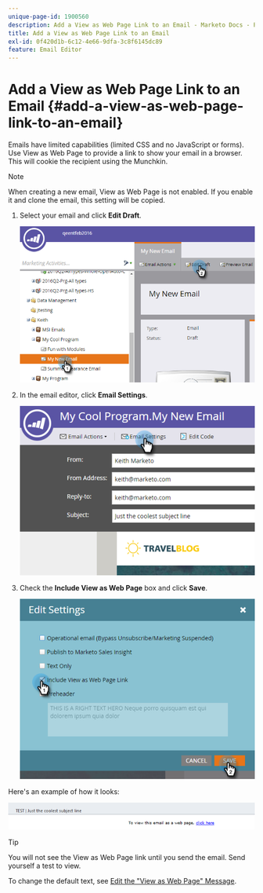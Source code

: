```yaml
---
unique-page-id: 1900560
description: Add a View as Web Page Link to an Email - Marketo Docs - Product Documentation
title: Add a View as Web Page Link to an Email
exl-id: 0f420d1b-6c12-4e66-9dfa-3c8f6145dc89
feature: Email Editor
---
```

# Add a View as Web Page Link to an Email {#add-a-view-as-web-page-link-to-an-email}

Emails have limited capabilities (limited CSS and no JavaScript or forms). Use View as Web Page to provide a link to show your email in a browser. This will cookie the recipient using the Munchkin.

>[!NOTE]
>
>When creating a new email, View as Web Page is not enabled. If you enable it and clone the email, this setting will be copied.

1. Select your email and click **Edit Draft**.

   ![](assets/one-5.png)

1. In the email editor, click **Email Settings**.

   ![](assets/two-5.png)

1. Check the **Include View as Web Page** box and click **Save**.

   ![](assets/three-4.png)

Here's an example of how it looks:

![](assets/four-3.png)

>[!TIP]
>
>You will not see the View as Web Page link until you send the email. Send yourself a test to view.

To change the default text, see [Edit the "View as Web Page" Message](/help/marketo/product-docs/administration/email-setup/edit-the-view-as-web-page-message.md).
